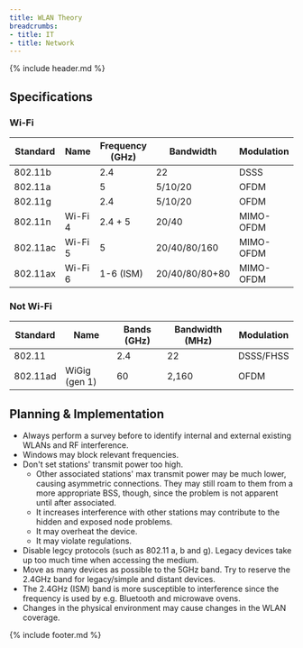 ```yaml
---
title: WLAN Theory
breadcrumbs:
- title: IT
- title: Network
---
```

{% include header.md %}

## Specifications

### Wi-Fi

|Standard|Name|Frequency (GHz)|Bandwidth|Modulation|
|-|-|-|-|-|
|802.11b||2.4|22|DSSS|
|802.11a||5|5/10/20|OFDM|
|802.11g||2.4|5/10/20|OFDM|
|802.11n|Wi-Fi 4|2.4 + 5|20/40|MIMO-OFDM|
|802.11ac|Wi-Fi 5|5|20/40/80/160|MIMO-OFDM|
|802.11ax|Wi-Fi 6|1-6 (ISM)|20/40/80/80+80|MIMO-OFDM|

### Not Wi-Fi

|Standard|Name|Bands (GHz)|Bandwidth (MHz)|Modulation|
|-|-|-|-|-|
|802.11||2.4|22|DSSS/FHSS|
|802.11ad|WiGig (gen 1)|60|2,160|OFDM|

## Planning & Implementation

- Always perform a survey before to identify internal and external existing WLANs and RF interference.
- Windows may block relevant frequencies.
- Don't set stations' transmit power too high.
    - Other associated stations' max transmit power may be much lower, causing asymmetric connections. They may still roam to them from a more appropriate BSS, though, since the problem is not apparent until after associated.
    - It increases interference with other stations may contribute to the hidden and exposed node problems.
    - It may overheat the device.
    - It may violate regulations.
- Disable legcy protocols (such as 802.11 a, b and g). Legacy devices take up too much time when accessing the medium.
- Move as many devices as possible to the 5GHz band. Try to reserve the 2.4GHz band for legacy/simple and distant devices.
- The 2.4GHz (ISM) band is more susceptible to interference since the frequency is used by e.g. Bluetooth and microwave ovens.
- Changes in the physical environment may cause changes in the WLAN coverage.

{% include footer.md %}
